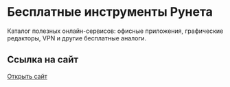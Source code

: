 # Бесплатные инструменты Рунета

Каталог полезных онлайн-сервисов: офисные приложения, графические редакторы, VPN и другие бесплатные аналоги.

## Ссылка на сайт
[Открыть сайт](https://maksim-124.github.io/free-tools/)
